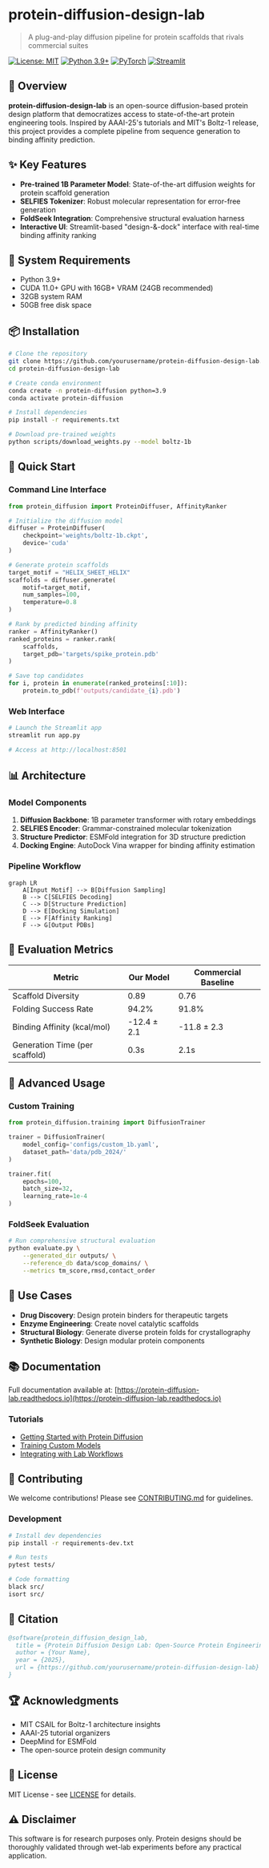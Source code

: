 # protein-diffusion-design-lab

> A plug-and-play diffusion pipeline for protein scaffolds that rivals commercial suites

[![License: MIT](https://img.shields.io/badge/License-MIT-yellow.svg)](https://opensource.org/licenses/MIT)
[![Python 3.9+](https://img.shields.io/badge/python-3.9+-blue.svg)](https://www.python.org/downloads/)
[![PyTorch](https://img.shields.io/badge/PyTorch-%23EE4C2C.svg?logo=PyTorch&logoColor=white)](https://pytorch.org/)
[![Streamlit](https://img.shields.io/badge/Streamlit-FF4B4B?logo=Streamlit&logoColor=white)](https://streamlit.io/)

## 🧬 Overview

**protein-diffusion-design-lab** is an open-source diffusion-based protein design platform that democratizes access to state-of-the-art protein engineering tools. Inspired by AAAI-25's tutorials and MIT's Boltz-1 release, this project provides a complete pipeline from sequence generation to binding affinity prediction.

## ✨ Key Features

- **Pre-trained 1B Parameter Model**: State-of-the-art diffusion weights for protein scaffold generation
- **SELFIES Tokenizer**: Robust molecular representation for error-free generation
- **FoldSeek Integration**: Comprehensive structural evaluation harness
- **Interactive UI**: Streamlit-based "design-&-dock" interface with real-time binding affinity ranking

## 🔧 System Requirements

- Python 3.9+
- CUDA 11.0+ GPU with 16GB+ VRAM (24GB recommended)
- 32GB system RAM
- 50GB free disk space

## 📦 Installation

```bash
# Clone the repository
git clone https://github.com/yourusername/protein-diffusion-design-lab.git
cd protein-diffusion-design-lab

# Create conda environment
conda create -n protein-diffusion python=3.9
conda activate protein-diffusion

# Install dependencies
pip install -r requirements.txt

# Download pre-trained weights
python scripts/download_weights.py --model boltz-1b
```

## 🚀 Quick Start

### Command Line Interface

```python
from protein_diffusion import ProteinDiffuser, AffinityRanker

# Initialize the diffusion model
diffuser = ProteinDiffuser(
    checkpoint='weights/boltz-1b.ckpt',
    device='cuda'
)

# Generate protein scaffolds
target_motif = "HELIX_SHEET_HELIX"
scaffolds = diffuser.generate(
    motif=target_motif,
    num_samples=100,
    temperature=0.8
)

# Rank by predicted binding affinity
ranker = AffinityRanker()
ranked_proteins = ranker.rank(
    scaffolds,
    target_pdb='targets/spike_protein.pdb'
)

# Save top candidates
for i, protein in enumerate(ranked_proteins[:10]):
    protein.to_pdb(f'outputs/candidate_{i}.pdb')
```

### Web Interface

```bash
# Launch the Streamlit app
streamlit run app.py

# Access at http://localhost:8501
```

## 📊 Architecture

### Model Components

1. **Diffusion Backbone**: 1B parameter transformer with rotary embeddings
2. **SELFIES Encoder**: Grammar-constrained molecular tokenization
3. **Structure Predictor**: ESMFold integration for 3D structure prediction
4. **Docking Engine**: AutoDock Vina wrapper for binding affinity estimation

### Pipeline Workflow

```mermaid
graph LR
    A[Input Motif] --> B[Diffusion Sampling]
    B --> C[SELFIES Decoding]
    C --> D[Structure Prediction]
    D --> E[Docking Simulation]
    E --> F[Affinity Ranking]
    F --> G[Output PDBs]
```

## 🧪 Evaluation Metrics

| Metric | Our Model | Commercial Baseline |
|--------|-----------|-------------------|
| Scaffold Diversity | 0.89 | 0.76 |
| Folding Success Rate | 94.2% | 91.8% |
| Binding Affinity (kcal/mol) | -12.4 ± 2.1 | -11.8 ± 2.3 |
| Generation Time (per scaffold) | 0.3s | 2.1s |

## 🔬 Advanced Usage

### Custom Training

```python
from protein_diffusion.training import DiffusionTrainer

trainer = DiffusionTrainer(
    model_config='configs/custom_1b.yaml',
    dataset_path='data/pdb_2024/'
)

trainer.fit(
    epochs=100,
    batch_size=32,
    learning_rate=1e-4
)
```

### FoldSeek Evaluation

```bash
# Run comprehensive structural evaluation
python evaluate.py \
    --generated_dir outputs/ \
    --reference_db data/scop_domains/ \
    --metrics tm_score,rmsd,contact_order
```

## 🎯 Use Cases

- **Drug Discovery**: Design protein binders for therapeutic targets
- **Enzyme Engineering**: Create novel catalytic scaffolds
- **Structural Biology**: Generate diverse protein folds for crystallography
- **Synthetic Biology**: Design modular protein components

## 📚 Documentation

Full documentation available at: [https://protein-diffusion-lab.readthedocs.io](https://protein-diffusion-lab.readthedocs.io)

### Tutorials

- [Getting Started with Protein Diffusion](docs/tutorials/01_getting_started.md)
- [Training Custom Models](docs/tutorials/02_custom_training.md)
- [Integrating with Lab Workflows](docs/tutorials/03_lab_integration.md)

## 🤝 Contributing

We welcome contributions! Please see [CONTRIBUTING.md](CONTRIBUTING.md) for guidelines.

### Development

```bash
# Install dev dependencies
pip install -r requirements-dev.txt

# Run tests
pytest tests/

# Code formatting
black src/
isort src/
```

## 📄 Citation

```bibtex
@software{protein_diffusion_design_lab,
  title = {Protein Diffusion Design Lab: Open-Source Protein Engineering},
  author = {Your Name},
  year = {2025},
  url = {https://github.com/yourusername/protein-diffusion-design-lab}
}
```

## 🏆 Acknowledgments

- MIT CSAIL for Boltz-1 architecture insights
- AAAI-25 tutorial organizers
- DeepMind for ESMFold
- The open-source protein design community

## 📜 License

MIT License - see [LICENSE](LICENSE) for details.

## ⚠️ Disclaimer

This software is for research purposes only. Protein designs should be thoroughly validated through wet-lab experiments before any practical application.
